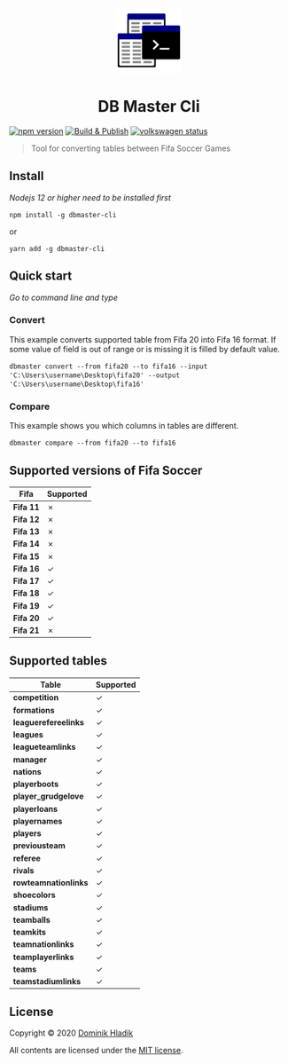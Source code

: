 <p align="center">
  <a href="https://github.com/Celtian/dbmaster-cli" target="blank"><img src="assets/logo.svg?sanitize=true" alt="" width="120"></a>
  <h1 align="center">DB Master Cli</h1>
</p>

[![npm version](https://badge.fury.io/js/dbmaster-cli.svg)](https://badge.fury.io/js/dbmaster-cli)
[![Build & Publish](https://github.com/celtian/dbmaster-cli/workflows/Build%20&%20Publish/badge.svg)](https://github.com/celtian/dbmaster-cli/actions)
[![volkswagen status](https://auchenberg.github.io/volkswagen/volkswargen_ci.svg?v=1)](https://github.com/auchenberg/volkswagen)

> Tool for converting tables between Fifa Soccer Games

## Install

_Nodejs 12 or higher need to be installed first_

```terminal
npm install -g dbmaster-cli
```

or

```terminal
yarn add -g dbmaster-cli
```

## Quick start

_Go to command line and type_

### Convert

This example converts supported table from Fifa 20 into Fifa 16 format. If some value of field is out of range or is missing it is filled by default value.

```terminal
dbmaster convert --from fifa20 --to fifa16 --input 'C:\Users\username\Desktop\fifa20' --output 'C:\Users\username\Desktop\fifa16'
```

### Compare

This example shows you which columns in tables are different.

```terminal
dbmaster compare --from fifa20 --to fifa16
```

## Supported versions of Fifa Soccer

| Fifa        | Supported |
| ----------- | --------- |
| **Fifa 11** | ✗         |
| **Fifa 12** | ✗         |
| **Fifa 13** | ✗         |
| **Fifa 14** | ✗         |
| **Fifa 15** | ✗         |
| **Fifa 16** | ✓         |
| **Fifa 17** | ✓         |
| **Fifa 18** | ✓         |
| **Fifa 19** | ✓         |
| **Fifa 20** | ✓         |
| **Fifa 21** | ✗         |

## Supported tables

| Table                  | Supported |
| ---------------------- | --------- |
| **competition**        | ✓         |
| **formations**         | ✓         |
| **leaguerefereelinks** | ✓         |
| **leagues**            | ✓         |
| **leagueteamlinks**    | ✓         |
| **manager**            | ✓         |
| **nations**            | ✓         |
| **playerboots**        | ✓         |
| **player_grudgelove**  | ✓         |
| **playerloans**        | ✓         |
| **playernames**        | ✓         |
| **players**            | ✓         |
| **previousteam**       | ✓         |
| **referee**            | ✓         |
| **rivals**             | ✓         |
| **rowteamnationlinks** | ✓         |
| **shoecolors**         | ✓         |
| **stadiums**           | ✓         |
| **teamballs**          | ✓         |
| **teamkits**           | ✓         |
| **teamnationlinks**    | ✓         |
| **teamplayerlinks**    | ✓         |
| **teams**              | ✓         |
| **teamstadiumlinks**   | ✓         |

## License

Copyright &copy; 2020 [Dominik Hladik](https://github.com/Celtian)

All contents are licensed under the [MIT license].

[mit license]: LICENSE
